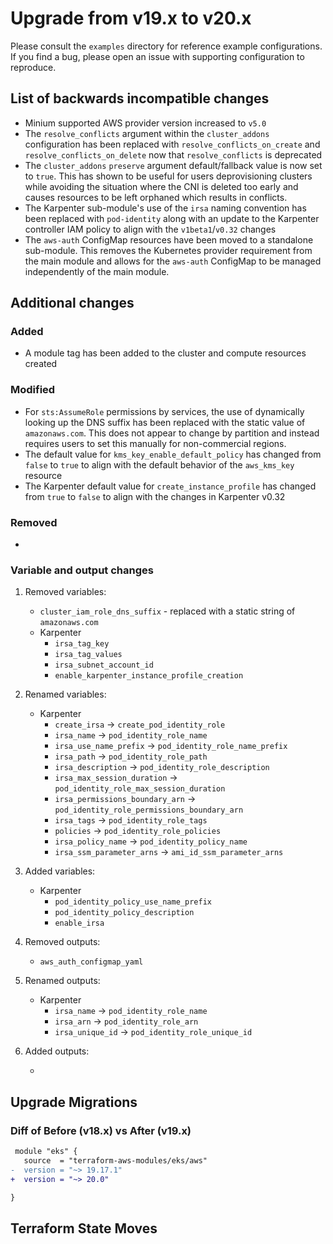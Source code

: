 # Upgrade from v19.x to v20.x

Please consult the `examples` directory for reference example configurations. If you find a bug, please open an issue with supporting configuration to reproduce.

## List of backwards incompatible changes

- Minium supported AWS provider version increased to `v5.0`
- The `resolve_conflicts` argument within the `cluster_addons` configuration has been replaced with `resolve_conflicts_on_create` and `resolve_conflicts_on_delete` now that `resolve_conflicts` is deprecated
- The `cluster_addons` `preserve` argument default/fallback value is now set to `true`. This has shown to be useful for users deprovisioning clusters while avoiding the situation where the CNI is deleted too early and causes resources to be left orphaned which results in conflicts.
- The Karpenter sub-module's use of the `irsa` naming convention has been replaced with `pod-identity` along with an update to the Karpenter controller IAM policy to align with the `v1beta1`/`v0.32` changes
- The `aws-auth` ConfigMap resources have been moved to a standalone sub-module. This removes the Kubernetes provider requirement from the main module and allows for the `aws-auth` ConfigMap to be managed independently of the main module.

## Additional changes

### Added

   - A module tag has been added to the cluster and compute resources created

### Modified

   - For `sts:AssumeRole` permissions by services, the use of dynamically looking up the DNS suffix has been replaced with the static value of `amazonaws.com`. This does not appear to change by partition and instead requires users to set this manually for non-commercial regions.
   - The default value for `kms_key_enable_default_policy` has changed from `false` to `true` to align with the default behavior of the `aws_kms_key` resource
   - The Karpenter default value for `create_instance_profile` has changed from `true` to `false` to align with the changes in Karpenter v0.32

### Removed

   -

### Variable and output changes

1. Removed variables:

   - `cluster_iam_role_dns_suffix` - replaced with a static string of `amazonaws.com`
   - Karpenter
      - `irsa_tag_key`
      - `irsa_tag_values`
      - `irsa_subnet_account_id`
      - `enable_karpenter_instance_profile_creation`

2. Renamed variables:

   - Karpenter
      - `create_irsa` -> `create_pod_identity_role`
      - `irsa_name` -> `pod_identity_role_name`
      - `irsa_use_name_prefix` -> `pod_identity_role_name_prefix`
      - `irsa_path` -> `pod_identity_role_path`
      - `irsa_description` -> `pod_identity_role_description`
      - `irsa_max_session_duration` -> `pod_identity_role_max_session_duration`
      - `irsa_permissions_boundary_arn` -> `pod_identity_role_permissions_boundary_arn`
      - `irsa_tags` -> `pod_identity_role_tags`
      - `policies` -> `pod_identity_role_policies`
      - `irsa_policy_name` -> `pod_identity_policy_name`
      - `irsa_ssm_parameter_arns` -> `ami_id_ssm_parameter_arns`

3. Added variables:

   - Karpenter
      - `pod_identity_policy_use_name_prefix`
      - `pod_identity_policy_description`
      - `enable_irsa`

4. Removed outputs:

   - `aws_auth_configmap_yaml` 

5. Renamed outputs:

   - Karpenter
      - `irsa_name` -> `pod_identity_role_name`
      - `irsa_arn` -> `pod_identity_role_arn`
      - `irsa_unique_id` -> `pod_identity_role_unique_id`

6. Added outputs:

   -

## Upgrade Migrations

### Diff of Before (v18.x) vs After (v19.x)

```diff
 module "eks" {
   source  = "terraform-aws-modules/eks/aws"
-  version = "~> 19.17.1"
+  version = "~> 20.0"

}
```

## Terraform State Moves
